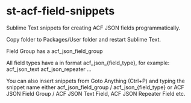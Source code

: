 # st-acf-field-snippets
Sublime Text snippets for creating ACF JSON fields programmatically.

Copy folder to Packages/User folder and restart Sublime Text.

Field Group has a <tabTrigger> acf_json_field_group

All field types have a <tabTrigger> in format acf_json_{field_type}, for example:
acf_json_text
acf_json_repeater
...

You can also insert snippets from Goto Anything (Ctrl+P) and typing the snippet name either acf_json_field_group / acf_json_{field_type} or ACF JSON Field Group / ACF JSON Text Field, ACF JSON Repeater Field etc.
